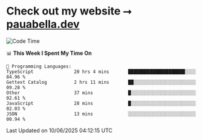 # Check out my website ⭢ [pauabella.dev](https://pauabella.dev)

<!--START_SECTION:waka-->
![Code Time](http://img.shields.io/badge/Code%20Time-4%2C514%20hrs%207%20mins-blue)

📊 **This Week I Spent My Time On** 

```text
💬 Programming Languages: 
TypeScript               20 hrs 4 mins       █████████████████████░░░░   84.96 % 
Gettext Catalog          2 hrs 11 mins       ██░░░░░░░░░░░░░░░░░░░░░░░   09.28 % 
Other                    37 mins             █░░░░░░░░░░░░░░░░░░░░░░░░   02.61 % 
JavaScript               28 mins             █░░░░░░░░░░░░░░░░░░░░░░░░   02.03 % 
JSON                     13 mins             ░░░░░░░░░░░░░░░░░░░░░░░░░   00.94 % 
```


 Last Updated on 10/06/2025 04:12:15 UTC
<!--END_SECTION:waka-->
